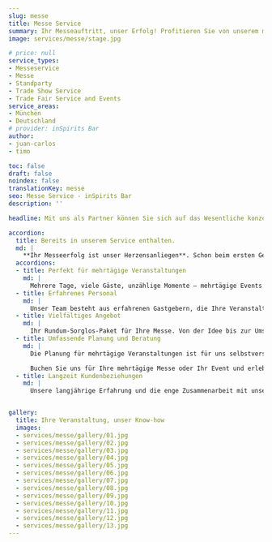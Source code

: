 ```yaml
---
slug: messe
title: Messe Service
summary: Ihr Messeauftritt, unser Erfolg! Profitieren Sie von unserem maßgeschneiderten Messeservice in der Nähe der Messe München.
image: services/messe/stage.jpg

# price: null
service_types:
- Messeservice
- Messe
- Standparty
- Trade Show Service
- Trade Fair Service and Events
service_areas:
- München
- Deutschland
# provider: inSpirits Bar
author:
- juan-carlos
- timo

toc: false
draft: false
noindex: false
translationKey: messe
seo: Messe Service - inSpirits Bar
description: ''

headline: Mit uns als Partner können Sie sich auf das Wesentliche konzentrieren, die Gespräche mit Ihren Gästen!

accordion:
  title: Bereits in unserem Service enthalten.
  md: |
    **Ihr Messeerfolg ist unser Herzensanliegen**. Schon beim ersten Gespräch stellen wir die richtigen Fragen und planen Ihren Messeauftritt mit derselben Leidenschaft, als wäre es unser eigener. Gemeinsam entwickeln wir die Kernbotschaft und setzen sie mit kreativen Ideen wirkungsvoll um. Dabei achten wir auf jedes Detail, um Ihren Gästen ein unvergessliches Erlebnis mit nachhaltigem Wiedererkennungswert zu bieten.
  accordions:
  - title: Perfekt für mehrtägige Veranstaltungen
    md: |
      Mehrere Tage, viele Gäste, unzählige Momente – mehrtägige Events sind dynamisch und erfordern Flexibilität und schnelle Entscheidungen. Genau hier kommen wir ins Spiel. Unsere kurzen Entscheidungswege und unsere hohe Kooperationsbereitschaft ermöglichen es uns, auf alle Wünsche und Besonderheiten einzugehen und sicherzustellen, dass Ihr Event reibungslos verläuft.
  - title: Erfahrenes Personal
    md: |
      Unser Team besteht aus erfahrenen Gastgebern, die Ihre Veranstaltung zu etwas Besonderem machen. Höflichkeit und ein herzlicher Umgang sind für uns selbstverständlich. Durch unsere mehrsprachigen Mitarbeiter sorgen wir dafür, dass sich jeder Gast bei uns wohlfühlt
  - title: Vielfältiges Angebot
    md: |
      Ihr Rundum-Sorglos-Paket für Ihre Messe. Von der Idee bis zur Umsetzung – wir kümmern uns um alles. Ob Kaffeepause, Mittagslunch oder Feierabend-Drink, wir haben die passende Lösung für Sie
  - title: Umfassende Planung und Beratung
    md: |
      Die Planung für mehrtägige Veranstaltungen ist für uns selbstverständlich. Wir klären Sie im Vorfeld über alle nötigen Besonderheiten auf, wie z.B. ausreichend Stauraum, Kühlmöglichkeiten und vieles mehr. So können Sie sicher sein, dass alles perfekt vorbereitet ist und Ihr Event ein voller Erfolg wird.

      Buchen Sie uns für Ihre mehrtägige Messe oder Ihr Event und erleben Sie, wie wir Ihre Veranstaltung mit unserer mobilen Bar zu einem unvergesslichen Erlebnis machen!
  - title: Langzeit Kundenbeziehungen
    md: |
      Unsere langjährige Erfahrung und die enge Zusammenarbeit mit unseren Kunden haben dazu geführt, dass viele von ihnen uns immer wieder beauftragen. Durch dieses Vertrauen können wir unsere Leistungen kontinuierlich verbessern und sind bestens auf die individuellen Bedürfnisse unserer Kunden eingestellt. So meistern wir auch größere Projekte mit Leichtigkeit


gallery:
  title: Ihre Veranstaltung, unser Know-how
  images:
  - services/messe/gallery/01.jpg
  - services/messe/gallery/02.jpg
  - services/messe/gallery/03.jpg
  - services/messe/gallery/04.jpg
  - services/messe/gallery/05.jpg
  - services/messe/gallery/06.jpg
  - services/messe/gallery/07.jpg
  - services/messe/gallery/08.jpg
  - services/messe/gallery/09.jpg
  - services/messe/gallery/10.jpg
  - services/messe/gallery/11.jpg
  - services/messe/gallery/12.jpg
  - services/messe/gallery/13.jpg
---
```


